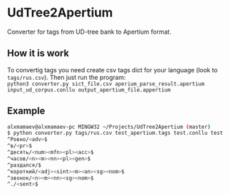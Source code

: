 # UdTree2Apertium
Converter for tags from UD-tree bank to Apertium format.

## How it is work
To convertig tags you need create csv tags dict for your language (look to `tags/rus.csv`).
Then just run the program: <br>`python3 converter.py sict_file.csv aperium_parse_result.apertium input_ud_corpus.conllu output_apertium_file.appertium`

## Example
```bash
alxmamaev@alxmamaev-pc MINGW32 ~/Projects/UdTree2Apertium (master)
$ python converter.py tags/rus.csv test_apertium.tags test.conllu test.apertium
^Ровно/<adv>$
^в/<pr>$
^десять/<num><mfn><pl><acc>$
^часов/<n><m><nn><pl><gen>$
^раздался/$
^короткий/<adj><sint><m><an><sg><nom>$
^звонок/<n><m><nn><sg><nom>$
^./<sent>$
```